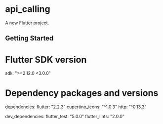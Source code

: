 # api_calling

A new Flutter project.

## Getting Started


# Flutter SDK version
sdk: ">=2.12.0 <3.0.0"

# Dependency packages and versions
dependencies:
  flutter: "2.2.3"
  cupertino_icons: "^1.0.3"
  http: "^0.13.3"

dev_dependencies:
  flutter_test: "5.0.0"
  flutter_lints: "2.0.0"
